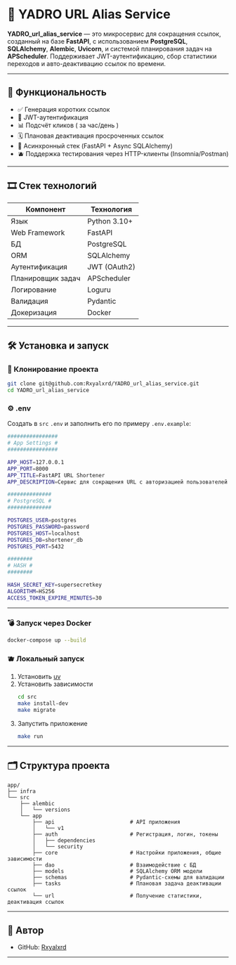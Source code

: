 # 🔗 YADRO URL Alias Service

**YADRO\_url\_alias\_service** — это микросервис для сокращения ссылок, созданный на базе **FastAPI**, с использованием **PostgreSQL**, **SQLAlchemy**, **Alembic**, **Uvicorn**, и системой планирования задач на **APScheduler**. Поддерживает JWT-аутентификацию, сбор статистики переходов и авто-деактивацию ссылок по времени.

---

## 🚀 Функциональность

* ✅ Генерация коротких ссылок
* 🔐 JWT-аутентификация
* 📊 Подсчёт кликов ( за час/день )
* 🗓️ Плановая деактивация просроченных ссылок
* 🧠 Асинхронный стек (FastAPI + Async SQLAlchemy)
* 🫐 Поддержка тестирования через HTTP-клиенты (Insomnia/Postman)

---

## 🎞️ Стек технологий

| Компонент         | Технология             |
| ----------------- | ---------------------- |
| Язык              | Python 3.10+           |
| Web Framework     | FastAPI                |
| БД                | PostgreSQL             |
| ORM               | SQLAlchemy             |
| Аутентификация    | JWT (OAuth2)           |
| Планировщик задач | APScheduler            |
| Логирование       | Loguru                 |
| Валидация         | Pydantic               |
| Докеризация       | Docker                 |

---

## 🛠️ Установка и запуск

### 🔧 Клонирование проекта

```bash
git clone git@github.com:Rxyalxrd/YADRO_url_alias_service.git
cd YADRO_url_alias_service
```

### ⚙️ .env

Создать в `src` `.env` и заполнить его по примеру `.env.example`:
  ```bash
  ################
  # App Settings #
  ################
  
  APP_HOST=127.0.0.1                                                     # Хост, на котором запускается приложение
  APP_PORT=8000                                                          # Порт, на котором запускается приложение
  APP_TITLE=FastAPI URL Shortener                                        # Название вашего приложения
  APP_DESCRIPTION=Сервис для сокращения URL с авторизацией пользователей # Описание приложения
  
  ##############
  # PostgreSQL #
  ##############
  
  POSTGRES_USER=postgres                                                 # Имя пользователя базы данных
  POSTGRES_PASSWORD=password                                             # Пароль пользователя базы данных
  POSTGRES_HOST=localhost                                                # Хост базы данных (например, db или 127.0.0.1)
  POSTGRES_DB=shortener_db                                               # Название базы данных
  POSTGRES_PORT=5432                                                     # Порт базы данных PostgreSQL
  
  ########
  # HASH #
  ########
  
  HASH_SECRET_KEY=supersecretkey                                         # Секретный ключ для генерации токенов
  ALGORITHM=HS256                                                        # Алгоритм шифрования JWT
  ACCESS_TOKEN_EXPIRE_MINUTES=30                                         # Время жизни токена в минутах
  ```

---

### 💣 Запуск через Docker

```bash
docker-compose up --build
```

### 🫐 Локальный запуск
  1. Установить [uv](https://docs.astral.sh/uv/getting-started/installation)
  2. Установить зависимости
        ```bash
        cd src
        make install-dev
        make migrate
        ```
  3. Запустить приложение
     ```bash
     make run
     ```

---

## 🗂️ Структура проекта

```
app/
├── infra
└── src
    ├── alembic
    │   └── versions
    └── app
        ├── api                        # API приложения
        │   └── v1
        ├── auth                       # Регистрация, логин, токены
        │   ├── dependencies
        │   └── security
        ├── core                       # Настройки приложения, общие зависимости
        ├── dao                        # Взаимодействие с БД
        ├── models                     # SQLAlchemy ORM модели
        ├── schemas                    # Pydantic-схемы для валидации
        ├── tasks                      # Плановая задача деактивации ссылок
        └── url                        # Получение статистики, деактивация ссылок
```

---

## 📘 Автор

* GitHub: [Rxyalxrd](https://github.com/Rxyalxrd)

---
